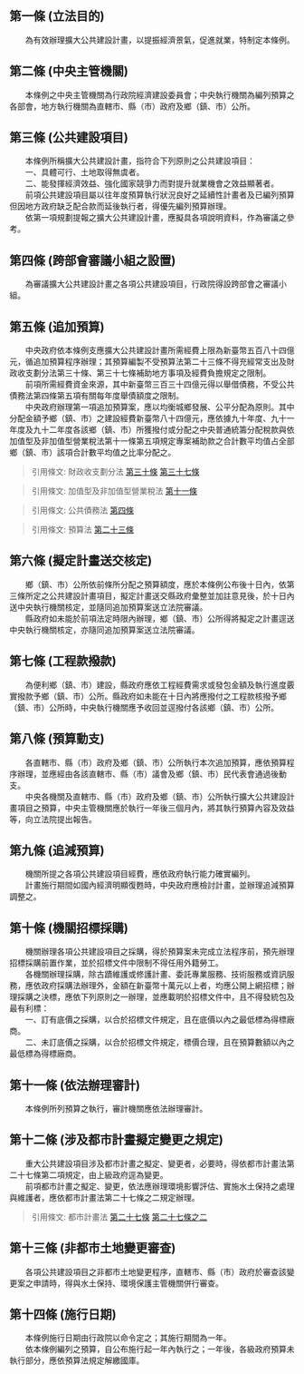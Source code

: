 第一條 (立法目的)
-----------------
　　為有效辦理擴大公共建設計畫，以提振經濟景氣，促進就業，特制定本條例。  


第二條 (中央主管機關)
---------------------
　　本條例之中央主管機關為行政院經濟建設委員會；中央執行機關為編列預算之各部會，地方執行機關為直轄市、縣（市）政府及鄉（鎮、市）公所。  


第三條 (公共建設項目)
---------------------
　　本條例所稱擴大公共建設計畫，指符合下列原則之公共建設項目：  
　　一、具體可行、土地取得無虞者。  
　　二、能發揮經濟效益、強化國家競爭力而對提升就業機會之效益顯著者。  
　　前項公共建設項目屬以往年度預算執行狀況良好之延續性計畫者及已編列預算但因地方政府缺乏配合款而延後執行者，得優先編列預算辦理。  
　　依第一項規劃提報之擴大公共建設計畫，應擬具各項說明資料，作為審議之參考。  


第四條 (跨部會審議小組之設置)
-----------------------------
　　為審議擴大公共建設計畫之各項公共建設項目，行政院得設跨部會之審議小組。  


第五條 (追加預算)
-----------------
　　中央政府依本條例支應擴大公共建設計畫所需經費上限為新臺幣五百八十四億元，循追加預算程序辦理；其預算編製不受預算法第二十三條不得充經常支出及財政收支劃分法第三十條、第三十七條補助地方事項及經費負擔規定之限制。  
　　前項所需經費資金來源，其中新臺幣三百三十四億元得以舉借債務，不受公共債務法第四條第五項有關每年度舉債額度之限制。  
　　中央政府辦理第一項追加預算案，應以均衡城鄉發展、公平分配為原則。其中分配金額予鄉（鎮、市）之建設經費新臺幣八十四億元，應依據九十年度、九十一年度及九十二年度各該鄉（鎮、市）所獲撥付或分配之中央普通統籌分配稅款與依加值型及非加值型營業稅法第十一條第五項規定專案補助款之合計數平均值占全部鄉（鎮、市）該項合計數平均值之比率分配之。  
> 引用條文: 財政收支劃分法 [第三十條](1508#第三十條-中央得補助地方政府之事項) [第三十七條](1508#第三十七條-各級政府之支出劃分)

> 引用條文: 加值型及非加值型營業稅法 [第十一條](1521#第十一條-金融保險業等之稅率)

> 引用條文: 公共債務法 [第四條](1616#第四條-適用範圍)

> 引用條文: 預算法 [第二十三條](2301#第二十三條-收支平衡原則)



第六條 (擬定計畫送交核定)
-------------------------
　　鄉（鎮、市）公所依前條所分配之預算額度，應於本條例公布後十日內，依第三條所定之公共建設計畫項目，擬定計畫送交縣政府彙整並加註意見後，於十日內送中央執行機關核定，並隨同追加預算案送立法院審議。  
　　縣政府如未能於前項法定時限內辦理，鄉（鎮、市）公所得將擬定之計畫逕送中央執行機關核定，亦隨同追加預算案送立法院審議。  


第七條 (工程款撥款)
-------------------
　　為便利鄉（鎮、市）建設，縣政府應依工程經費需求或發包金額及執行進度覈實撥款予鄉（鎮、市）公所。縣政府如未能在十日內將應撥付之工程款核撥予鄉（鎮、市）公所時，中央執行機關應予收回並逕撥付各該鄉（鎮、市）公所。  


第八條 (預算動支)
-----------------
　　各直轄市、縣（市）政府及鄉（鎮、市）公所執行本次追加預算，應依預算程序辦理，並應經由各該直轄市、縣（市）議會及鄉（鎮、市）民代表會通過後動支。  
　　中央各機關及直轄市、縣（市）政府及鄉（鎮、市）公所執行擴大公共建設計畫項目之預算，中央主管機關應於執行一年後三個月內，將其執行預算內容及效益等，向立法院提出報告。  


第九條 (追減預算)
-----------------
　　機關所提之各項公共建設項目經費，應依政府執行能力確實編列。  
　　計畫施行期間如國內經濟明顯復甦時，中央政府應檢討計畫，並辦理追減預算調整之。  


第十條 (機關招標採購)
---------------------
　　機關辦理各項公共建設項目之採購，得於預算案未完成立法程序前，預先辦理招標採購前置作業，並於招標文件中限制不得任用外籍勞工。  
　　各機關辦理採購，除古蹟維護或修護計畫、委託專業服務、技術服務或資訊服務，應依政府採購法辦理外，金額在新臺幣十萬元以上者，均應公開上網招標；辦理採購之決標，應依下列原則之一辦理，並應載明於招標文件中，且不得發統包及最有利標：  
　　一、訂有底價之採購，以合於招標文件規定，且在底價以內之最低標為得標廠商。  
　　二、未訂底價之採購，以合於招標文件規定，標價合理，且在預算數額以內之最低標為得標廠商。  


第十一條 (依法辦理審計)
-----------------------
　　本條例所列預算之執行，審計機關應依法辦理審計。  


第十二條 (涉及都市計畫擬定變更之規定)
-------------------------------------
　　重大公共建設項目涉及都市計畫之擬定、變更者，必要時，得依都市計畫法第二十七條第二項規定，由上級政府逕為變更。  
　　前項都市計畫之擬定、變更，依法應辦理環境影響評估、實施水土保持之處理與維護者，應依都市計畫法第二十七條之二規定辦理。  
> 引用條文: 都市計畫法 [第二十七條](1161#第二十七條-變更) [第二十七條之二](1161#第二十七條之二)



第十三條 (非都市土地變更審查)
-----------------------------
　　各項公共建設項目之非都市土地變更程序，直轄市、縣（市）政府於審查該變更案之申請時，得與水土保持、環境保護主管機關併行審查。  


第十四條 (施行日期)
-------------------
　　本條例施行日期由行政院以命令定之；其施行期間為一年。  
　　依本條例編列之預算，自公布施行起一年內執行之；一年後，各級政府預算未執行部分，應依預算法規定解繳國庫。